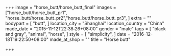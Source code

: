 +++
image = "horse_butt/horse_butt_final"
images = ["horse_butt/horse_butt_pr1",
"horse_butt/horse_butt_pr2","horse_butt/horse_butt_pr3",
]
extra = ""
bodypart = [
  "butt",
]
location_city = "Shanghai"
location_country = "China"
made_date = "2015-11-12T22:38:26+08:00"
gender = "male"
tags = [
  "black and gray",
  "animal",
  "horse",
]
style = [
  "simplicity",
]
date = "2016-12-18T19:22:50+08:00"
made_at_shop = ""
title = "Horse butt"

+++
